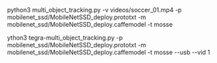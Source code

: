 python3 multi_object_tracking.py -v videos/soccer_01.mp4 -p mobilenet_ssd/MobileNetSSD_deploy.prototxt -m mobilenet_ssd/MobileNetSSD_deploy.caffemodel -t mosse

ython3 tegra-multi_object_tracking.py -p mobilenet_ssd/MobileNetSSD_deploy.prototxt -m mobilenet_ssd/MobileNetSSD_deploy.caffemodel -t mosse --usb --vid 1
